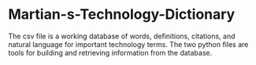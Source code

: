 # Martian-s-Technology-Dictionary
The csv file is a working database of words, definitions, citations, and natural language for important technology terms. The two python files are tools for building and retrieving information from the database.
